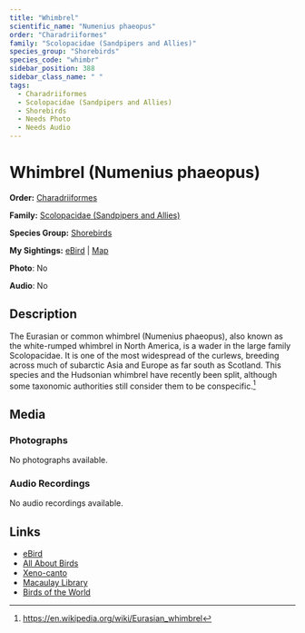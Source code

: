```yaml
---
title: "Whimbrel"
scientific_name: "Numenius phaeopus"
order: "Charadriiformes"
family: "Scolopacidae (Sandpipers and Allies)"
species_group: "Shorebirds"
species_code: "whimbr"
sidebar_position: 388
sidebar_class_name: " "
tags: 
  - Charadriiformes
  - Scolopacidae (Sandpipers and Allies)
  - Shorebirds
  - Needs Photo
  - Needs Audio
---
```


# Whimbrel (Numenius phaeopus)

**Order:** [Charadriiformes](/tags/charadriiformes)

**Family:** [Scolopacidae (Sandpipers and Allies)](/tags/scolopacidae-sandpipers-and-allies)

**Species Group:** [Shorebirds](/tags/shorebirds)

**My Sightings:** [eBird](https://ebird.org/lifelist?r=world&time=life&spp=whimbr) | [Map](/map?species_code=whimbr)

**Photo**: No 

**Audio**: No

## Description
The Eurasian or common whimbrel (Numenius phaeopus), also known as the white-rumped whimbrel in North America, is a wader in the large family Scolopacidae. It is one of the most widespread of the curlews, breeding across much of subarctic Asia and Europe as far south as Scotland. This species and the Hudsonian whimbrel have recently been split, although some taxonomic authorities still consider them to be conspecific.[^1]

[^1]: https://en.wikipedia.org/wiki/Eurasian_whimbrel

## Media
### Photographs
No photographs available.

### Audio Recordings
No audio recordings available.

## Links
* [eBird](https://ebird.org/species/whimbr) 
* [All About Birds](https://www.allaboutbirds.org/guide/whimbr) 
* [Xeno-canto](https://www.xeno-canto.org/species/numenius-phaeopus) 
* [Macaulay Library](https://search.macaulaylibrary.org/catalog?taxonCode=whimbr&sort=rating_rank_desc)
* [Birds of the World](https://birdsoftheworld.org/bow/species/whimbr)
